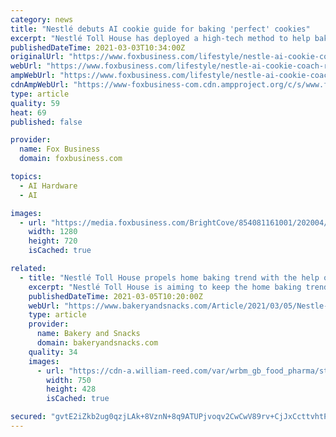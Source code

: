 ```yaml
---
category: news
title: "Nestlé debuts AI cookie guide for baking 'perfect' cookies"
excerpt: "Nestlé Toll House has deployed a high-tech method to help bakers achieve “perfect” chocolate chip cookies. The nearly 82-year-old cookie company is currently using an artificial intelligence program that can answer baking questions through an automated chat service,"
publishedDateTime: 2021-03-03T10:34:00Z
originalUrl: "https://www.foxbusiness.com/lifestyle/nestle-ai-cookie-coach-ruth-help-bake-perfect-cookies"
webUrl: "https://www.foxbusiness.com/lifestyle/nestle-ai-cookie-coach-ruth-help-bake-perfect-cookies"
ampWebUrl: "https://www.foxbusiness.com/lifestyle/nestle-ai-cookie-coach-ruth-help-bake-perfect-cookies.amp"
cdnAmpWebUrl: "https://www-foxbusiness-com.cdn.ampproject.org/c/s/www.foxbusiness.com/lifestyle/nestle-ai-cookie-coach-ruth-help-bake-perfect-cookies.amp"
type: article
quality: 59
heat: 69
published: false

provider:
  name: Fox Business
  domain: foxbusiness.com

topics:
  - AI Hardware
  - AI

images:
  - url: "https://media.foxbusiness.com/BrightCove/854081161001/202004/3210/854081161001_6149271123001_6149270524001-vs.jpg"
    width: 1280
    height: 720
    isCached: true

related:
  - title: "Nestlé Toll House propels home baking trend with the help of an AI cookie expert"
    excerpt: "Nestlé Toll House is aiming to keep the home baking trend alive by introducing a ‘smart’ digital human that it claims will answer all of a home baker’s questions."
    publishedDateTime: 2021-03-05T10:20:00Z
    webUrl: "https://www.bakeryandsnacks.com/Article/2021/03/05/Nestle-Toll-House-propels-home-baking-trend-with-the-help-of-an-AI-cookie-expert"
    type: article
    provider:
      name: Bakery and Snacks
      domain: bakeryandsnacks.com
    quality: 34
    images:
      - url: "https://cdn-a.william-reed.com/var/wrbm_gb_food_pharma/storage/images/publications/food-beverage-nutrition/bakeryandsnacks.com/news/manufacturers/nestle-toll-house-propels-home-baking-trend-with-the-help-of-an-ai-cookie-expert/12247258-1-eng-GB/Nestle-Toll-House-propels-home-baking-trend-with-the-help-of-an-AI-cookie-expert.jpg"
        width: 750
        height: 428
        isCached: true

secured: "gvtE2iZkb2ug0qzjLAk+8VznN+8q9ATUPjvoqv2CwCwV89rv+CjJxCcttvhtPVeR+XnodsiWQuuDOneCFrfgaEN6DURBLjkYG4lyKNLQKvaDaLAZMYbWUjnqIu6Ub677H+iNvSa8GKvshlkDipLTRT30aES7RNbgJAVNScxcpNI+oPtP4LDMapWAj9n2jcRpyigu/TmtUxDiCmeEuH92FU0NheMFiFekoV9ABJKgLHtUn1hIW92v949IvAQWZOK9cO8WC5h3A6Z3ki/wT7F0WRBPq6xv6S91AMZ72mLMTHNruwU6VhbBCdlodRxanUjiPViajKDcYktbHLLtRTm/h6bAPjfGSikhKGaFAQEIFuI=;UCaR+CqqA3SyW89Yb5mFXQ=="
---
```


